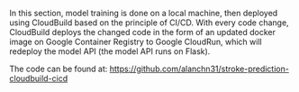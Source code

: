 In this section, model training is done on a local machine, then deployed using CloudBuild based on the principle of CI/CD. With every code change, CloudBuild deploys the changed code in the form of an updated docker image on Google Container Registry to Google CloudRun, which will redeploy the model API (the model API runs on Flask).

The code can be found at: https://github.com/alanchn31/stroke-prediction-cloudbuild-cicd
